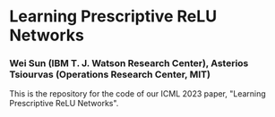 # Learning Prescriptive ReLU Networks 


### Wei Sun (IBM T. J. Watson Research Center), Asterios Tsiourvas (Operations Research Center, MIT)

This is the repository for the code of our ICML 2023 paper, "Learning Prescriptive ReLU Networks". 
